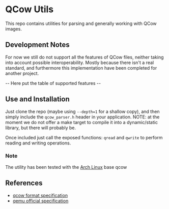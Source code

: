 # QCow Utils

This repo contains utilities for parsing and generally working with QCow images.

## Development Notes

For now we still do not support all the features of QCow files, neither taking into account possible interoperability.
Mostly because there isn't a real standard, and furthermore this implementation have been completed for another project.

-- Here put the table of supported features --

## Use and Installation

Just clone the repo (maybe using `--depth=1` for a shallow copy), and then simply include the `qcow_parser.h` header in your application.
NOTE: at the moment we do not offer a make target to compile it into a dynamic/static library, but there will probably be.

Once included just call the exposed functions: `qread` and `qwrite` to perform reading and writing operations.

### Note

The utility has been tested with the [Arch Linux](https://geo.mirror.pkgbuild.com/images/latest/Arch-Linux-x86_64-basic.qcow2) base qcow

## References

- [qcow format specification](https://github.com/zchee/go-qcow2/blob/master/docs/specification.md) 
- [qemu official specification](https://github.com/qemu/qemu/blob/master/docs/interop/qcow2.txt)

